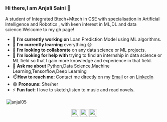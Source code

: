 ### Hi there,I am Anjali Saini 👋
A student of Integrated Btech+Mtech in CSE with specialisation in Artificial Intelligence and Robotics , with keen interest in ML,DL and data science.Welcome to my gh page!
- 🔭 **I’m currently working on** Loan Prediction Model using ML algorithms.
- 🌱 **I’m currently learning** everything :laughing:
- 👯 **I’m looking to collaborate** on any data science or ML projects.
- 🤔 **I’m looking for help with** trying to find an internship in data science or ML field so that I gain more knowledge and experience in that field.
- 💬 **Ask me about** Python,Data Science,Machine Learning,Tensorflow,Deep Learning
- 📫**How to reach me:** Contact me directly on my [Email](mailto:anjalisaini302@gmail.com) or on [Linkedln](https://www.linkedin.com/in/anjali-saini-9615571b5/)
- 😄 **Pronouns:** She/her
- ⚡ **Fun fact:** I love to sketch,listen to music and read novels.

<p>&nbsp;<img align="center" src="https://github-readme-stats.vercel.app/api?username=anjal05&show_icons=true&text_color=daf7dc&bg_color=151515" alt="anjal05" /></p>

<p align="center">
<a href="https://linkedin.com/in/anjali-saini-9615571b5" target="blank"><img align="center" src="https://cdn.jsdelivr.net/npm/simple-icons@3.0.1/icons/linkedin.svg" alt="anjali-saini-9615571b5" height="25" width="25" /></a>
<a href="https://fb.com/anjali.saini.3766" target="blank"><img align="center" src="https://cdn.jsdelivr.net/npm/simple-icons@3.0.1/icons/facebook.svg" alt="anjali.saini.3766" height="25" width="25" /></a>
<a href="https://instagram.com/anjali._.saini_" target="blank"><img align="center" src="https://cdn.jsdelivr.net/npm/simple-icons@3.0.1/icons/instagram.svg" alt="anjali._.saini_" height="25" width="25" /></a>
</p>

